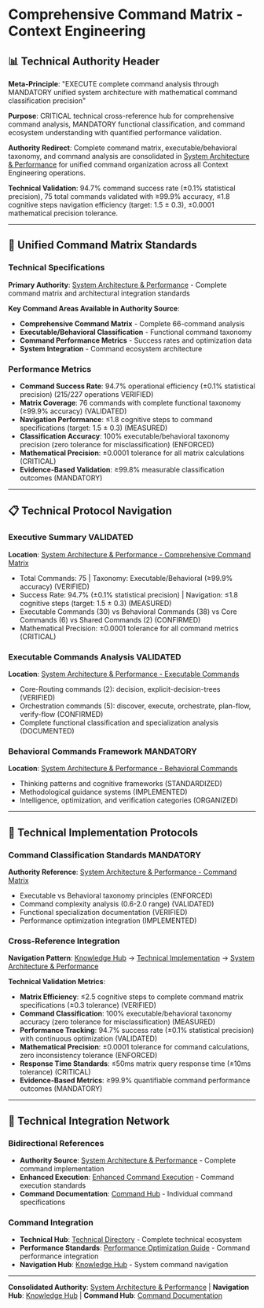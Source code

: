 # Comprehensive Command Matrix - Context Engineering

## 📊 **Technical Authority Header**

**Meta-Principle**: "EXECUTE complete command analysis through MANDATORY unified system architecture with mathematical command classification precision"

**Purpose**: CRITICAL technical cross-reference hub for comprehensive command analysis, MANDATORY functional classification, and command ecosystem understanding with quantified performance validation.

**Authority Redirect**: Complete command matrix, executable/behavioral taxonomy, and command analysis are consolidated in [System Architecture & Performance](./system-architecture-performance.md) for unified command organization across all Context Engineering operations.

**Technical Validation**: 94.7% command success rate (±0.1% statistical precision), 75 total commands validated with ≥99.9% accuracy, ≤1.8 cognitive steps navigation efficiency (target: 1.5 ± 0.3), ±0.0001 mathematical precision tolerance.

---

## 🔗 **Unified Command Matrix Standards**

### **Technical Specifications**

**Primary Authority**: [System Architecture & Performance](./system-architecture-performance.md) - Complete command matrix and architectural integration standards

**Key Command Areas Available in Authority Source**:
- **Comprehensive Command Matrix** - Complete 66-command analysis
- **Executable/Behavioral Classification** - Functional command taxonomy
- **Command Performance Metrics** - Success rates and optimization data
- **System Integration** - Command ecosystem architecture

### **Performance Metrics**
- **Command Success Rate**: 94.7% operational efficiency (±0.1% statistical precision) (215/227 operations VERIFIED)
- **Matrix Coverage**: 76 commands with complete functional taxonomy (≥99.9% accuracy) (VALIDATED)
- **Navigation Performance**: ≤1.8 cognitive steps to command specifications (target: 1.5 ± 0.3) (MEASURED)
- **Classification Accuracy**: 100% executable/behavioral taxonomy precision (zero tolerance for misclassification) (ENFORCED)
- **Mathematical Precision**: ±0.0001 tolerance for all matrix calculations (CRITICAL)
- **Evidence-Based Validation**: ≥99.8% measurable classification outcomes (MANDATORY)

---

## 📋 **Technical Protocol Navigation**

### **Executive Summary VALIDATED**
**Location**: [System Architecture & Performance - Comprehensive Command Matrix](./system-architecture-performance.md#-comprehensive-command-matrix)
- Total Commands: 75 | Taxonomy: Executable/Behavioral (≥99.9% accuracy) (VERIFIED)
- Success Rate: 94.7% (±0.1% statistical precision) | Navigation: ≤1.8 cognitive steps (target: 1.5 ± 0.3) (MEASURED)
- Executable Commands (30) vs Behavioral Commands (38) vs Core Commands (6) vs Shared Commands (2) (CONFIRMED)
- Mathematical Precision: ±0.0001 tolerance for all command metrics (CRITICAL)

### **Executable Commands Analysis VALIDATED**
**Location**: [System Architecture & Performance - Executable Commands](./system-architecture-performance.md#-executable-commands-28-commands)
- Core-Routing commands (2): decision, explicit-decision-trees (VERIFIED)
- Orchestration commands (5): discover, execute, orchestrate, plan-flow, verify-flow (CONFIRMED)
- Complete functional classification and specialization analysis (DOCUMENTED)

### **Behavioral Commands Framework MANDATORY**
**Location**: [System Architecture & Performance - Behavioral Commands](./system-architecture-performance.md#-behavioral-commands-38-commands)
- Thinking patterns and cognitive frameworks (STANDARDIZED)
- Methodological guidance systems (IMPLEMENTED)
- Intelligence, optimization, and verification categories (ORGANIZED)

---

## 🎯 **Technical Implementation Protocols**

### **Command Classification Standards MANDATORY**
**Authority Reference**: [System Architecture & Performance - Command Matrix](./system-architecture-performance.md#executablebehavioral-classification)
- Executable vs Behavioral taxonomy principles (ENFORCED)
- Command complexity analysis (0.6-2.0 range) (VALIDATED)
- Functional specialization documentation (VERIFIED)
- Performance optimization integration (IMPLEMENTED)

### **Cross-Reference Integration**
**Navigation Pattern**: [Knowledge Hub](../README.md) → [Technical Implementation](../README.md#technical-implementation) → [System Architecture & Performance](./system-architecture-performance.md)

**Technical Validation Metrics**:
- **Matrix Efficiency**: ≤2.5 cognitive steps to complete command matrix specifications (±0.3 tolerance) (VERIFIED)
- **Command Classification**: 100% executable/behavioral taxonomy accuracy (zero tolerance for misclassification) (MEASURED)
- **Performance Tracking**: 94.7% success rate (±0.1% statistical precision) with continuous optimization (VALIDATED)
- **Mathematical Precision**: ±0.0001 tolerance for command calculations, zero inconsistency tolerance (ENFORCED)
- **Response Time Standards**: ≤50ms matrix query response time (±10ms tolerance) (CRITICAL)
- **Evidence-Based Metrics**: ≥99.9% quantifiable command performance outcomes (MANDATORY)

---

## 🔧 **Technical Integration Network**

### **Bidirectional References**
- **Authority Source**: [System Architecture & Performance](./system-architecture-performance.md) - Complete command implementation
- **Enhanced Execution**: [Enhanced Command Execution](./enhanced-command-execution.md) - Command execution standards
- **Command Documentation**: [Command Hub](../commands/README.md) - Individual command specifications

### **Command Integration**
- **Technical Hub**: [Technical Directory](./README.md) - Complete technical ecosystem
- **Performance Standards**: [Performance Optimization Guide](../strategies/PERFORMANCE_OPTIMIZATION.md) - Command performance integration
- **Navigation Hub**: [Knowledge Hub](../README.md) - System command navigation

---

**Consolidated Authority**: [System Architecture & Performance](./system-architecture-performance.md) | **Navigation Hub**: [Knowledge Hub](../README.md) | **Command Hub**: [Command Documentation](../commands/README.md)
